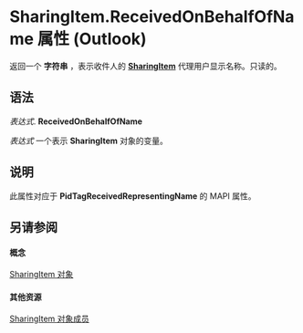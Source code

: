 
# SharingItem.ReceivedOnBehalfOfName 属性 (Outlook)

返回一个 **字符串** ，表示收件人的 **[SharingItem](63dd3451-44f3-7cc4-c6e2-7dad5835a7d2.md)** 代理用户显示名称。只读的。


## 语法

 _表达式_. **ReceivedOnBehalfOfName**

 _表达式_ 一个表示 **SharingItem** 对象的变量。


## 说明

此属性对应于 **PidTagReceivedRepresentingName** 的 MAPI 属性。


## 另请参阅


#### 概念


[SharingItem 对象](63dd3451-44f3-7cc4-c6e2-7dad5835a7d2.md)
#### 其他资源


[SharingItem 对象成员](719ad60e-2242-2c54-778f-006b61690389.md)